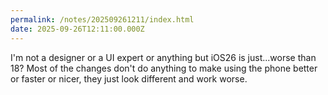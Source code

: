 ```yaml
---
permalink: /notes/202509261211/index.html
date: 2025-09-26T12:11:00.000Z
---
```


I'm not a designer or a UI expert or anything but iOS26 is just...worse than 18? Most of the changes don't do anything to make using the phone better or faster or nicer, they just look different and work worse.